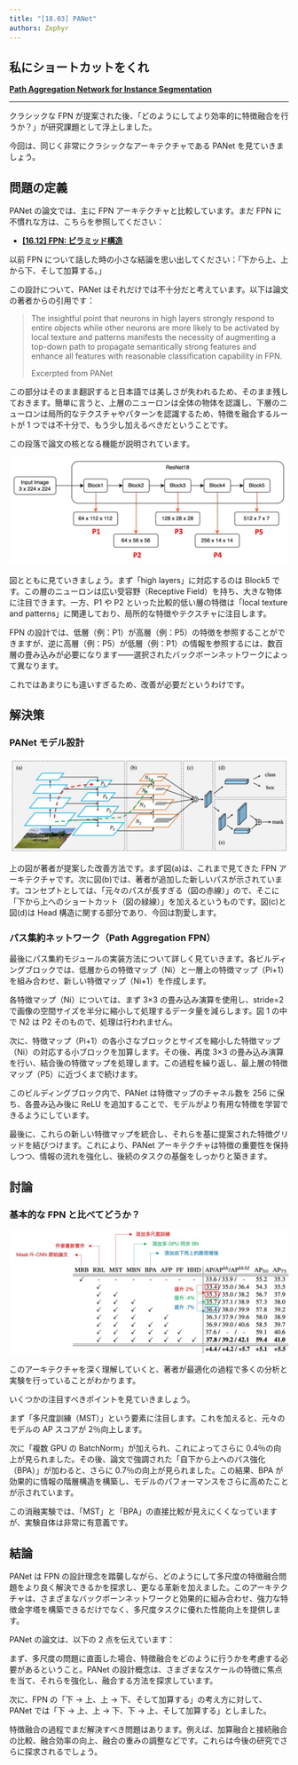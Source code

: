 ```yaml
---
title: "[18.03] PANet"
authors: Zephyr
---
```


## 私にショートカットをくれ

[**Path Aggregation Network for Instance Segmentation**](https://arxiv.org/abs/1803.01534)

---

クラシックな FPN が提案された後、「どのようにしてより効率的に特徴融合を行うか？」が研究課題として浮上しました。

今回は、同じく非常にクラシックなアーキテクチャである PANet を見ていきましょう。

## 問題の定義

PANet の論文では、主に FPN アーキテクチャと比較しています。まだ FPN に不慣れな方は、こちらを参照してください：

- [**[16.12] FPN: ピラミッド構造**](../1612-fpn/index.md)

以前 FPN について話した時の小さな結論を思い出してください：「下から上、上から下、そして加算する。」

この設計について、PANet はそれだけでは不十分だと考えています。以下は論文の著者からの引用です：

> The insightful point that neurons in high layers strongly respond to entire objects while other neurons are more likely to be activated by local texture and patterns manifests the necessity of augmenting a top-down path to propagate semantically strong features and enhance all features with reasonable classification capability in FPN.
>
> Excerpted from PANet

この部分はそのまま翻訳すると日本語では美しさが失われるため、そのまま残しておきます。簡単に言うと、上層のニューロンは全体の物体を認識し、下層のニューロンは局所的なテクスチャやパターンを認識するため、特徴を融合するルートが 1 つでは不十分で、もう少し加えるべきだということです。

この段落で論文の核となる機能が説明されています。

![panet_1](./img/fpn_2.jpg)

図とともに見ていきましょう。まず「high layers」に対応するのは Block5 です。この層のニューロンは広い受容野（Receptive Field）を持ち、大きな物体に注目できます。一方、P1 や P2 といった比較的低い層の特徴は「local texture and patterns」に関連しており、局所的な特徴やテクスチャに注目します。

FPN の設計では、低層（例：P1）が高層（例：P5）の特徴を参照することができますが、逆に高層（例：P5）が低層（例：P1）の情報を参照するには、数百層の畳み込みが必要になります——選択されたバックボーンネットワークによって異なります。

これではあまりにも違いすぎるため、改善が必要だというわけです。

## 解決策

### PANet モデル設計

![panet_2](./img/panet_2.jpg)

上の図が著者が提案した改善方法です。まず図(a)は、これまで見てきた FPN アーキテクチャです。次に図(b)では、著者が追加した新しいパスが示されています。コンセプトとしては、「元々のパスが長すぎる（図の赤線）」ので、そこに「下から上へのショートカット（図の緑線）」を加えるというものです。図(c)と図(d)は Head 構造に関する部分であり、今回は割愛します。

### パス集約ネットワーク（Path Aggregation FPN）

最後にパス集約モジュールの実装方法について詳しく見ていきます。各ビルディングブロックでは、低層からの特徴マップ（Ni）と一層上の特徴マップ（Pi+1）を組み合わせ、新しい特徴マップ（Ni+1）を作成します。

各特徴マップ（Ni）については、まず 3×3 の畳み込み演算を使用し、stride=2 で画像の空間サイズを半分に縮小して処理するデータ量を減らします。図 1 の中で N2 は P2 そのもので、処理は行われません。

次に、特徴マップ（Pi+1）の各小さなブロックとサイズを縮小した特徴マップ（Ni）の対応する小ブロックを加算します。その後、再度 3×3 の畳み込み演算を行い、結合後の特徴マップを処理します。この過程を繰り返し、最上層の特徴マップ（P5）に近づくまで続けます。

このビルディングブロック内で、PANet は特徴マップのチャネル数を 256 に保ち、各畳み込み後に ReLU を追加することで、モデルがより有用な特徴を学習できるようにしています。

最後に、これらの新しい特徴マップを統合し、それらを基に提案された特徴グリッドを結びつけます。これにより、PANet アーキテクチャは特徴の重要性を保持しつつ、情報の流れを強化し、後続のタスクの基盤をしっかりと築きます。

## 討論

### 基本的な FPN と比べてどうか？

![panet_3](./img/panet_3.jpg)

このアーキテクチャを深く理解していくと、著者が最適化の過程で多くの分析と実験を行っていることがわかります。

いくつかの注目すべきポイントを見ていきましょう。

まず「多尺度訓練（MST）」という要素に注目します。これを加えると、元々のモデルの AP スコアが 2％向上します。

次に「複数 GPU の BatchNorm」が加えられ、これによってさらに 0.4％の向上が見られました。その後、論文で強調された「自下から上へのパス強化（BPA）」が加わると、さらに 0.7％の向上が見られました。この結果、BPA が効果的に情報の階層構造を構築し、モデルのパフォーマンスをさらに高めたことが示されています。

この消融実験では、「MST」と「BPA」の直接比較が見えにくくなっていますが、実験自体は非常に有意義です。

## 結論

PANet は FPN の設計理念を踏襲しながら、どのようにして多尺度の特徴融合問題をより良く解決できるかを探求し、更なる革新を加えました。このアーキテクチャは、さまざまなバックボーンネットワークと効果的に組み合わせ、強力な特徴金字塔を構築できるだけでなく、多尺度タスクに優れた性能向上を提供します。

PANet の論文は、以下の 2 点を伝えています：

まず、多尺度の問題に直面した場合、特徴融合をどのように行うかを考慮する必要があるということ。PANet の設計概念は、さまざまなスケールの特徴に焦点を当て、それらを強化し、融合する方法を探求しています。

次に、FPN の「下 → 上、上 → 下、そして加算する」の考え方に対して、PANet では「下 → 上、上 → 下、下 → 上、そして加算する」としました。

特徴融合の過程でまだ解決すべき問題はあります。例えば、加算融合と接続融合の比較、融合効率の向上、融合の重みの調整などです。これらは今後の研究でさらに探求されるでしょう。
